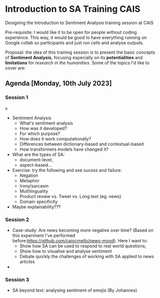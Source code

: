 # Introduction to SA Training CAIS
Designing the Introduction to Sentiment Analysis training session at CAIS 

Pre-requisite: I would like it to be open for people without coding experience. This way, it would be good to have everything running on Google collab so participants and just run cells and analyse outputs. 

Proposal: the idea of this training session is to present the basic concepts of **Sentiment Analysis**, focusing especially on its **potentialities** and **limitations** for _research in the humanities_. Some of the topics I'd like to cover are:


## Agenda [Monday, 10th July 2023]

### Session 1
s
- Sentiment Analysis
  - What's sentiment analysis
  - How was it developed? 
  - For which purpose? 
  - How does it work computationally?
  - Differences between dictionary-based and contextual-based 
  - How transformers models have changed it? 
- What are the types of SA: 
  - document-level, 
  - aspect-based...
- Exercise: try the following and see sucess and failure:
  - Negation
  - Metaphor
  - Irony/sarcasm
  - Multilinguality
  - Product review vs. Tweet vs. Long text (eg. news)
  - Domain specificity 
- Maybe explainability???

### Session 2

- Case-study: Are news becoming more negative over time? (Based on this experiment I've performed before:https://github.com/caiocmello/news-mood). Here I want to:
  - Show how SA can be used to respond to real world questions;
  - Show how to visualise and analyse sentiment
  - Debate quickly the challenges of working with SA applied to news articles
-
### Session 3

- SA beyond text: analysing sentiment of emojis (By Johannes) 





